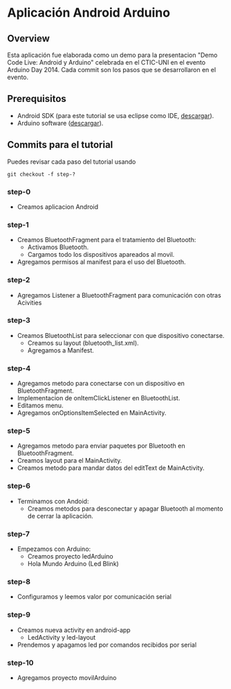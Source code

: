 # Aplicación Android Arduino

## Overview

Esta aplicación fue elaborada como un demo para la presentacion "Demo Code Live: Android y Arduino" celebrada en el CTIC-UNI en el evento Arduino Day 2014.
Cada commit son los pasos que se desarrollaron en el evento.

## Prerequisitos
- Android SDK (para este tutorial se usa eclipse como IDE, [descargar](http://developer.android.com/sdk/index.html)).
- Arduino software ([descargar](http://arduino.cc/en/Main/Software)).

## Commits para el tutorial

Puedes revisar cada paso del tutorial usando

~~~
git checkout -f step-?
~~~

### step-0

- Creamos aplicacion Android

### step-1

- Creamos BluetoothFragment para el tratamiento del Bluetooth:
	- Activamos Bluetooth.
	- Cargamos todo los dispositivos apareados al movil.
- Agregamos permisos al manifest para el uso del Bluetooth.

### step-2

- Agregamos Listener a BluetoothFragment para comunicación con otras Acivities

### step-3

- Creamos BluetoothList para seleccionar con que dispositivo conectarse.
	- Creamos su layout (bluetooth_list.xml).
	- Agregamos a Manifest.

### step-4

- Agregamos metodo para conectarse con un dispositivo en BluetoothFragment.
- Implementacion de onItemClickListener en BluetoothList.
- Editamos menu.
- Agregamos onOptionsItemSelected en MainActivity.

### step-5

- Agregamos metodo para enviar paquetes por Bluetooth en BluetoothFragment.
- Creamos layout para el MainActivity.
- Creamos metodo para mandar datos del editText de MainActivity.

### step-6

- Terminamos con Andoid:
	- Creamos metodos para desconectar y apagar Bluetooth al momento de cerrar la aplicación.

### step-7

- Empezamos con Arduino:
	- Creamos proyecto ledArduino
	- Hola Mundo Arduino (Led Blink)

### step-8

- Configuramos y leemos valor por comunicación serial

### step-9

- Creamos nueva activity en android-app
	- LedActivity y led-layout
- Prendemos y apagamos led por comandos recibidos por serial

### step-10

- Agregamos proyecto movilArduino